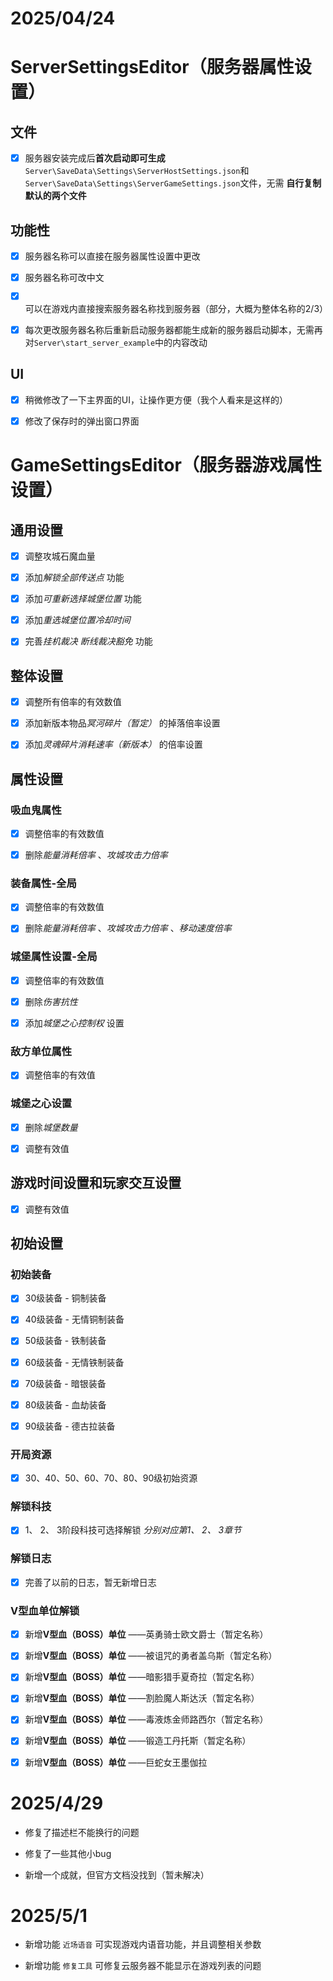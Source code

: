 # 2025/04/24

# ServerSettingsEditor（服务器属性设置）

## 文件

- [x] 服务器安装完成后**首次启动即可生成**`Server\SaveData\Settings\ServerHostSettings.json`和`Server\SaveData\Settings\ServerGameSettings.json`文件，无需 **自行复制默认的两个文件**  

## 功能性

- [x] 服务器名称可以直接在服务器属性设置中更改

- [x] 服务器名称可改中文

- [x] 可以在游戏内直接搜索服务器名称找到服务器（部分，大概为整体名称的2/3）

- [x] 每次更改服务器名称后重新启动服务器都能生成新的服务器启动脚本，无需再对`Server\start_server_example`中的内容改动

## UI

- [x] 稍微修改了一下主界面的UI，让操作更方便（我个人看来是这样的）

- [x] 修改了保存时的弹出窗口界面

# GameSettingsEditor（服务器游戏属性设置）

## 通用设置

- [x] 调整攻城石魔血量

- [x] 添加*解锁全部传送点* 功能

- [x] 添加*可重新选择城堡位置* 功能

- [x] 添加*重选城堡位置冷却时间* 

- [x] 完善*挂机裁决* *断线裁决豁免* 功能

## 整体设置

- [x] 调整所有倍率的有效数值

- [x] 添加新版本物品*冥河碎片（暂定）* 的掉落倍率设置

- [x] 添加*灵魂碎片消耗速率（新版本）* 的倍率设置

## 属性设置

### 吸血鬼属性

- [x] 调整倍率的有效数值

- [x] 删除*能量消耗倍率* 、*攻城攻击力倍率*  

### 装备属性-全局

- [x] 调整倍率的有效数值

- [x] 删除*能量消耗倍率* 、*攻城攻击力倍率* 、*移动速度倍率*

### 城堡属性设置-全局

- [x] 调整倍率的有效数值

- [x] 删除*伤害抗性* 

- [x] 添加*城堡之心控制权* 设置

### 敌方单位属性

- [x] 调整倍率的有效值

### 城堡之心设置

- [x] 删除*城堡数量* 

- [x] 调整有效值

## 游戏时间设置和玩家交互设置

- [x] 调整有效值

## 初始设置

### 初始装备

- [x] 30级装备 - 铜制装备

- [x] 40级装备 - 无情铜制装备

- [x] 50级装备 - 铁制装备

- [x] 60级装备 - 无情铁制装备

- [x] 70级装备 - 暗银装备

- [x] 80级装备 - 血劫装备

- [x] 90级装备 - 德古拉装备

### 开局资源

- [x] 30、40、50、60、70、80、90级初始资源

### 解锁科技

- [x] 1、 2、 3阶段科技可选择解锁 *分别对应第1、 2、 3章节*  

### 解锁日志

- [x] 完善了以前的日志，暂无新增日志

### V型血单位解锁

- [x] 新增**V型血（BOSS）单位** ——英勇骑士欧文爵士（暂定名称）

- [x] 新增**V型血（BOSS）单位** ——被诅咒的勇者盖乌斯（暂定名称）

- [x] 新增**V型血（BOSS）单位** ——暗影猎手夏奇拉（暂定名称）

- [x] 新增**V型血（BOSS）单位** ——割脸魔人斯达沃（暂定名称）

- [x] 新增**V型血（BOSS）单位** ——毒液炼金师路西尔（暂定名称）

- [x] 新增**V型血（BOSS）单位** ——锻造工丹托斯（暂定名称）

- [x] 新增**V型血（BOSS）单位** ——巨蛇女王墨伽拉

# 2025/4/29

- 修复了描述栏不能换行的问题

- 修复了一些其他小bug

- 新增一个成就，但官方文档没找到（暂未解决）

# 2025/5/1

- 新增功能 `近场语音` 可实现游戏内语音功能，并且调整相关参数

- 新增功能 `修复工具` 可修复云服务器不能显示在游戏列表的问题
